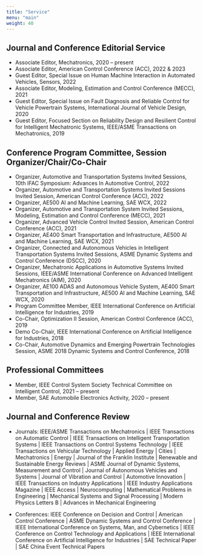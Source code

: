 ```yaml
---
title: "Service"
menu: "main"
weight: 40
---
```


## Journal and Conference Editorial Service
* Associate Editor, Mechatronics, 2020 – present
* Associate Editor, American Control Conference (ACC), 2022 & 2023
* Guest Editor, Special Issue on Human Machine Interaction in Automated Vehicles, Sensors, 2022
* Associate Editor, Modeling, Estimation and Control Conference (MECC), 2021
* Guest Editor, Special Issue on Fault Diagnosis and Reliable Control for Vehicle Powertrain Systems, International Journal of Vehicle Design, 2020
* Guest Editor, Focused Section on Reliability Design and Resilient Control for Intelligent Mechatronic Systems, IEEE/ASME Transactions on Mechatronics, 2019


## Conference Program Committee, Session Organizer/Chair/Co-Chair
* Organizer, Automotive and Transportation Systems Invited Sessions, 10th IFAC Symposium: Advances In Automotive Control, 2022
* Organizer, Automotive and Transportation Systems Invited Sessions Invited Session, American Control Conference (ACC), 2022
* Organizer, AE500 AI and Machine Learning, SAE WCX, 2022
* Organizer, Automotive and Transportation System Invited Sessions, Modeling, Estimation and Control Conference (MECC), 2021
* Organizer, Advanced Vehicle Control Invited Session, American Control Conference (ACC), 2021
* Organizer, AE400 Smart Transportation and Infrastructure, AE500 AI and Machine Learning, SAE WCX, 2021
* Organizer, Connected and Autonomous Vehicles in Intelligent Transportation Systems Invited Sessions, ASME Dynamic Systems and Control Conference (DSCC), 2020
* Organizer, Mechatronic Applications in Automotive Systems Invited Sessions, IEEE/ASME International Conference on Advanced Intelligent Mechatronics (AIM), 2020
* Organizer, AE100 ADAS and Autonomous Vehicle System, AE400 Smart Transportation and Infrastructure, AE500 AI and Machine Learning, SAE WCX, 2020
* Program Committee Member, IEEE International Conference on Artificial Intelligence for Industries, 2019
* Co-Chair, Optimization II Session, American Control Conference (ACC), 2019
* Demo Co-Chair, IEEE International Conference on Artificial Intelligence for Industries, 2018
* Co-Chair, Automotive Dynamics and Emerging Powertrain Technologies Session, ASME 2018 Dynamic Systems and Control Conference, 2018

## Professional Committees
* Member, IEEE Control System Society Technical Committee on Intelligent Control, 2021 – present
* Member, SAE Automobile Electronics Activity, 2020 – present

## Journal and Conference Review
*  Journals: IEEE/ASME Transactions on Mechatronics | IEEE Transactions on Automatic Control | IEEE Transactions on Intelligent Transportation Systems | IEEE Transactions on Control Systems Technology | IEEE Transactions on Vehicular Technology | Applied Energy | Cities | Mechatronics | Energy | Journal of the Franklin Institute | Renewable and Sustainable Energy Reviews | ASME Journal of Dynamic Systems, Measurement and Control | Journal of Autonomous Vehicles and Systems | Journal of Vibration and Control | Automotive Innovation | IEEE Transactions on Industry Applications | IEEE Industry Applications Magazine | IEEE Access | Neurocomputing | Mathematical Problems in Engineering | Mechanical Systems and Signal Processing | Modern Physics Letters B | Advances in Mechanical Engineering 

* Conferences: IEEE Conference on Decision and Control | American Control Conference | ASME Dynamic Systems and Control Conference | IEEE International Conference on Systems, Man, and Cybernetics | IEEE Conference on Control Technology and Applications | IEEE International Conference on Artificial Intelligence for Industries | SAE Technical Paper | SAE China Event Technical Papers




